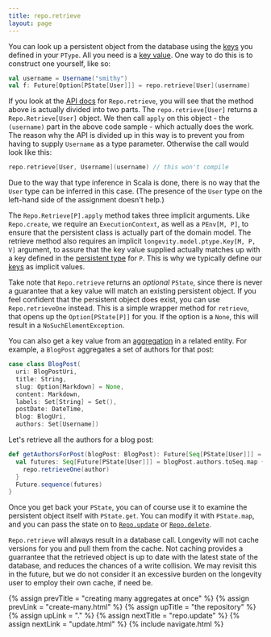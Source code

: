 ```yaml
---
title: repo.retrieve
layout: page
---
```


You can look up a persistent object from the database using the [keys](../ptype/keys.html) you
defined in your `PType`. All you need is a [key value](../model/key-values.html). One way to do this
is to construct one yourself, like so:

```scala
val username = Username("smithy")
val f: Future[Option[PState[User]]] = repo.retrieve[User](username)
```

If you look at the [API
docs](../../api/longevity/persistence/Repo.html#retrieve[P]:Repo.this.Retrieve[P]) for
`Repo.retrieve`, you will see that the method above is actually divided into two parts. The
`repo.retrieve[User]` returns a `Repo.Retrieve[User]` object. We then call `apply` on this object -
the `(username)` part in the above code sample - which actually does the work. The reason why the
API is divided up in this way is to prevent you from having to supply `Username` as a type
parameter. Otherwise the call would look like this:

```scala
repo.retrieve[User, Username](username) // this won't compile
```

Due to the way that type inference in Scala is done, there is no way that the `User` type can be
inferred in this case. (The presence of the `User` type on the left-hand side of the assignment
doesn't help.)

The `Repo.Retrieve[P].apply` method takes three implicit arguments. Like `Repo.create`, we require
an `ExecutionContext`, as well as a `PEnv[M, P]`, to ensure that the persistent class is actually
part of the domain model. The retrieve method also requires an implicit
`longevity.model.ptype.Key[M, P, V]` argument, to assure that the key value supplied actually
matches up with a key defined in the [persistent type](../ptype) for `P`. This is why we typically
define our [keys](../ptype/keys.html) as implicit values.

Take note that `Repo.retrieve` returns an _optional_ `PState`, since there is never a guarantee that
a key value will match an existing persistent object. If you feel confident that the persistent
object does exist, you can use `Repo.retrieveOne` instead. This is a simple wrapper method for
`retrieve`, that opens up the `Option[PState[P]]` for you. If the option is a `None`, this will
result in a `NoSuchElementException`.

You can also get a key value from an
[aggregation](http://aviadezra.blogspot.com/2009/05/uml-association-aggregation-composition.html) in
a related entity. For example, a `BlogPost` aggregates a set of authors for that post:

```scala
case class BlogPost(
  uri: BlogPostUri,
  title: String,
  slug: Option[Markdown] = None,
  content: Markdown,
  labels: Set[String] = Set(),
  postDate: DateTime,
  blog: BlogUri,
  authors: Set[Username])
```

Let's retrieve all the authors for a blog post:

```scala
def getAuthorsForPost(blogPost: BlogPost): Future[Seq[PState[User]]] = {
  val futures: Seq[Future[PState[User]]] = blogPost.authors.toSeq.map { author =>
    repo.retrieveOne(author)
  }
  Future.sequence(futures)
}
```

Once you get back your `PState`, you can of course use it to examine
the persistent object itself with `PState.get`. You can modify it with
`PState.map`, and you can pass the state on to
[`Repo.update`](repo-update.html) or
[`Repo.delete`](repo-delete.html).

`Repo.retrieve` will always result in a database call. Longevity will
not cache versions for you and pull them from the cache. Not caching
provides a guarrantee that the retrieved object is up to date with
the latest state of the database, and reduces the chances of a write
collision. We may revisit this in the future, but we do not consider
it an excessive burden on the longevity user to employ their own
cache, if need be.

{% assign prevTitle = "creating many aggregates at once" %}
{% assign prevLink  = "create-many.html" %}
{% assign upTitle   = "the repository" %}
{% assign upLink    = "." %}
{% assign nextTitle = "repo.update" %}
{% assign nextLink  = "update.html" %}
{% include navigate.html %}
